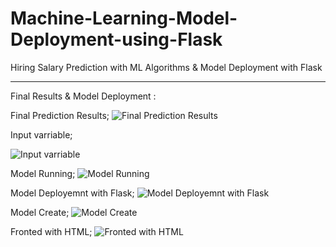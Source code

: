# Machine-Learning-Model-Deployment-using-Flask
Hiring Salary Prediction with ML Algorithms &amp; Model Deployment with Flask

-----------------------
Final Results & Model Deployment :

Final Prediction Results;
![Final Prediction Results](https://user-images.githubusercontent.com/56412471/137591195-bc3de11b-1b78-43ab-ad22-d9bc50da4245.JPG)

Input varriable;

![Input varriable](https://user-images.githubusercontent.com/56412471/137591209-ba30ffcf-f2d9-4085-b420-19b490f07826.JPG)

Model Running;
![Model Running](https://user-images.githubusercontent.com/56412471/137591230-255a0945-81d3-4bd2-bbc2-486c55ff3d5b.JPG)

Model Deployemnt with Flask;
![Model Deployemnt with Flask](https://user-images.githubusercontent.com/56412471/137591263-d92f86b4-d1e9-4b49-a1d1-943348152a5a.JPG)

Model Create;
![Model Create](https://user-images.githubusercontent.com/56412471/137591274-6ff42045-d24b-4f54-ae11-48992381a01e.JPG)

Fronted with HTML;
![Fronted with HTML](https://user-images.githubusercontent.com/56412471/137591295-a289e73a-781f-40ea-9b01-656b6659a868.JPG)
